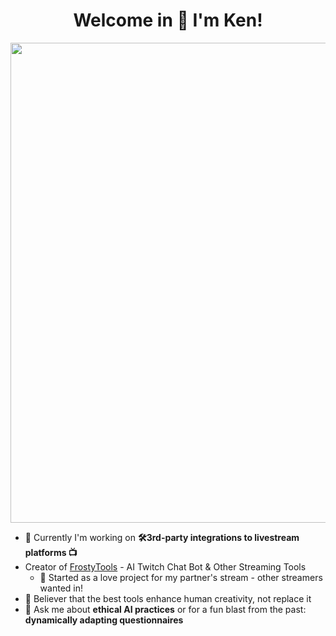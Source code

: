 <h1 align="center">Welcome in 👋 I'm Ken!</h1>
<div align="center">
<a href="https://frostytools.com/stream/kenakafrosty">
<img src="https://frostytools.com/stream/kenakafrosty/preview/0.png" width="768px" />
</a>
</div>

- 🔭 Currently I'm working on **🛠3rd-party integrations to livestream platforms 📺**
- Creator of [FrostyTools](https://frostytools.com) - AI Twitch Chat Bot & Other Streaming Tools
  - 💝 Started as a love project for my partner's stream - other streamers wanted in!
- 🧠 Believer that the best tools enhance human creativity, not replace it
- 💬 Ask me about **ethical AI practices** or for a fun blast from the past: **dynamically adapting questionnaires**
